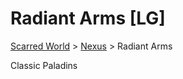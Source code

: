# Radiant Arms [LG]
[Scarred World](./scarred-world.md) > [Nexus](./city.md) > Radiant Arms

Classic Paladins
